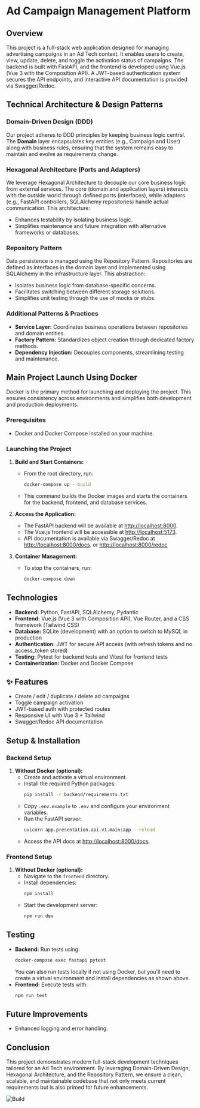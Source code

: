 # Ad Campaign Management Platform

## Overview

This project is a full-stack web application designed for managing advertising campaigns in an Ad Tech context. It enables users to create, view, update, delete, and toggle the activation status of campaigns. The backend is built with FastAPI, and the frontend is developed using Vue.js (Vue 3 with the Composition API). A JWT-based authentication system secures the API endpoints, and interactive API documentation is provided via Swagger/Redoc.

## Technical Architecture & Design Patterns

### Domain-Driven Design (DDD)

Our project adheres to DDD principles by keeping business logic central. The **Domain** layer encapsulates key entities (e.g., Campaign and User) along with business rules, ensuring that the system remains easy to maintain and evolve as requirements change.

### Hexagonal Architecture (Ports and Adapters)

We leverage Hexagonal Architecture to decouple our core business logic from external services. The core (domain and application layers) interacts with the outside world through defined ports (interfaces), while adapters (e.g., FastAPI controllers, SQLAlchemy repositories) handle actual communication. This architecture:

- Enhances testability by isolating business logic.
- Simplifies maintenance and future integration with alternative frameworks or databases.

### Repository Pattern

Data persistence is managed using the Repository Pattern. Repositories are defined as interfaces in the domain layer and implemented using SQLAlchemy in the infrastructure layer. This abstraction:

- Isolates business logic from database-specific concerns.
- Facilitates switching between different storage solutions.
- Simplifies unit testing through the use of mocks or stubs.

### Additional Patterns & Practices

- **Service Layer:** Coordinates business operations between repositories and domain entities.
- **Factory Pattern:** Standardizes object creation through dedicated factory methods.
- **Dependency Injection:** Decouples components, streamlining testing and maintenance.

## Main Project Launch Using Docker

Docker is the primary method for launching and deploying the project. This ensures consistency across environments and simplifies both development and production deployments.

### Prerequisites

- Docker and Docker Compose installed on your machine.

### Launching the Project

1. **Build and Start Containers:**

   - From the root directory, run:
     ```bash
     docker-compose up --build
     ```
   - This command builds the Docker images and starts the containers for the backend, frontend, and database services.

2. **Access the Application:**

   - The FastAPI backend will be available at [http://localhost:8000](http://localhost:8000).
   - The Vue.js frontend will be accessible at [http://localhost:5173](http://localhost:5173).
   - API documentation is available via Swagger/Redoc at [http://localhost:8000/docs](http://localhost:8000/docs). or [http://localhost:8000/redoc](http://localhost:8000/redoc) 

3. **Container Management:**

   - To stop the containers, run:
     ```bash
     docker-compose down
     ```

## Technologies

- **Backend:** Python, FastAPI, SQLAlchemy, Pydantic
- **Frontend:** Vue.js (Vue 3 with Composition API), Vue Router, and a CSS framework (Tailwind CSS)
- **Database:** SQLite (development) with an option to switch to MySQL in production
- **Authentication:** JWT for secure API access (with refresh tokens and no access_token stored)
- **Testing:** Pytest for backend tests and Vitest for frontend tests
- **Containerization:** Docker and Docker Compose

## ✨ Features

- Create / edit / duplicate / delete ad campaigns
- Toggle campaign activation
- JWT-based auth with protected routes
- Responsive UI with Vue 3 + Tailwind
- Swagger/Redoc API documentation

## Setup & Installation

### Backend Setup

1. **Without Docker (optional):**
   - Create and activate a virtual environment.
   - Install the required Python packages:
     ```bash
     pip install -r backend/requirements.txt
     ```
   - Copy `.env.example` to `.env` and configure your environment variables.
   - Run the FastAPI server:
     ```bash
     uvicorn app.presentation.api.v1.main:app --reload
     ```
   - Access the API docs at [http://localhost:8000/docs](http://localhost:8000/docs).

### Frontend Setup

1. **Without Docker (optional):**
   - Navigate to the `frontend` directory.
   - Install dependencies:
     ```bash
     npm install
     ```
   - Start the development server:
     ```bash
     npm run dev
     ```

## Testing

- **Backend:** Run tests using:
  ```bash
  docker-compose exec fastapi pytest
  ```
  You can also run tests locally if not using Docker, but you'll need to create a virtual environment and install dependencies as shown above.
- **Frontend:** Execute tests with:
  ```bash
  npm run test
  ```

## Future Improvements

- Enhanced logging and error handling.

## Conclusion

This project demonstrates modern full-stack development techniques tailored for an Ad Tech environment. By leveraging Domain-Driven Design, Hexagonal Architecture, and the Repository Pattern, we ensure a clean, scalable, and maintainable codebase that not only meets current requirements but is also primed for future enhancements.

![Build](https://img.shields.io/github/actions/workflow/status/Juiced66/ad-campaign-manager/ci.yml)

